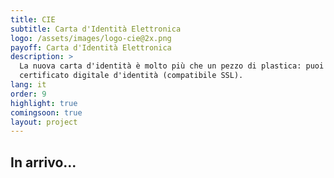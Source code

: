 ```yaml
---
title: CIE
subtitle: Carta d'Identità Elettronica
logo: /assets/images/logo-cie@2x.png
payoff: Carta d'Identità Elettronica
description: >
  La nuova carta d'identità è molto più che un pezzo di plastica: puoi comunicarci via NFC, per usarla per varchi d'ingresso o come
  certificato digitale d'identità (compatibile SSL).
lang: it
order: 9
highlight: true
comingsoon: true
layout: project
---
```


## In arrivo...
